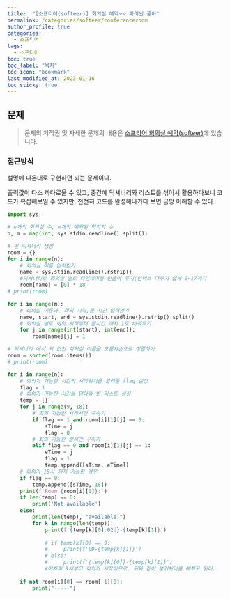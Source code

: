 ```yaml
---
title:  "[소프티어(softeer)] 회의실 예약⭐⭐ 파이썬 풀이"
permalink: /categories/softeer/conferenceroom
author_profile: true
categories:
  - 소프티어
tags:
  - 소프티어
toc: true
toc_label: "목차"
toc_icon: "bookmark"
last_modified_at: 2023-01-16
toc_sticky: true 
---
```


## 문제

> 문제의 저작권 및 자세한 문제의 내용은 [소프티어 회의실 예약(softeer)](https://softeer.ai/practice/info.do?idx=1&eid=626&sw_prbl_sbms_sn=128165)에 있습니다.



### 접근방식

설명에 나온대로 구현하면 되는 문제이다.

출력값이 다소 까다로울 수 있고, 중간에 딕셔너리와 리스트를 섞어서 활용하다보니 코드가 복잡해보일 수 있지만, 천천히 코드를 완성해나가다 보면 금방 이해할 수 있다.

```python
import sys;

# n개의 회의실 수, m개의 예약된 회의의 수
n, m = map(int, sys.stdin.readline().split())

# 빈 딕셔너리 생성
room = {}
for i in range(n):
    # 회의실 이름 입력받기
    name = sys.stdin.readline().rstrip()
    #딕셔너리로 회의실 별로 타임테이블 만들어 두기(인덱스 다루기 쉽게 0~17까지
    room[name] = [0] * 18
# print(room)

for i in range(m):
    # 회의실 이름과, 회의 시작,끝 시간 입력받기
    name, start, end = sys.stdin.readline().rstrip().split()
    # 회의실 별로 회의 시작부터 끝시간 까지 1로 바꿔두기
    for j in range(int(start), int(end)):
        room[name][j] = 1

# 딕셔너리 에서 키 값인 회의실 이름을 오름차순으로 정렬하기
room = sorted(room.items())
# print(room)

for i in range(n):
    # 회의가 가능한 시간의 시작위치를 알려줄 flag 설정
    flag = 1
    # 회의가 가능한 시간을 담아줄 빈 리스트 생성
    temp = []
    for j in range(9, 18):
        # 회의 가능한 시작시간 구하기
        if flag == 1 and room[i][1][j] == 0:
            sTime = j
            flag = 0
        # 회의 가능한 끝시간 구하기
        elif flag == 0 and room[i][1][j] == 1:
            eTime = j
            flag = 1
            temp.append([sTime, eTime])
    # 회의가 18시 까지 가능한 경우
    if flag == 0:
        temp.append([sTime, 18])
    print(f'Room {room[i][0]}:')
    if len(temp) == 0:
        print('Not available')
    else:
        print(len(temp), "available:")
        for k in range(len(temp)):
            print(f'{temp[k][0]:02d}-{temp[k][1]}')
            
            # if temp[k][0] == 9:
            #     print(f'09-{temp[k][1]}')
            # else:
            #     print(f'{temp[k][0]}-{temp[k][1]}')
            #어차피 9시부터 회의가 시작이므로, 위와 같이 분기처리를 해줘도 된다.
            
    if not room[i][0] == room[-1][0]:
        print("-----")
    
```
